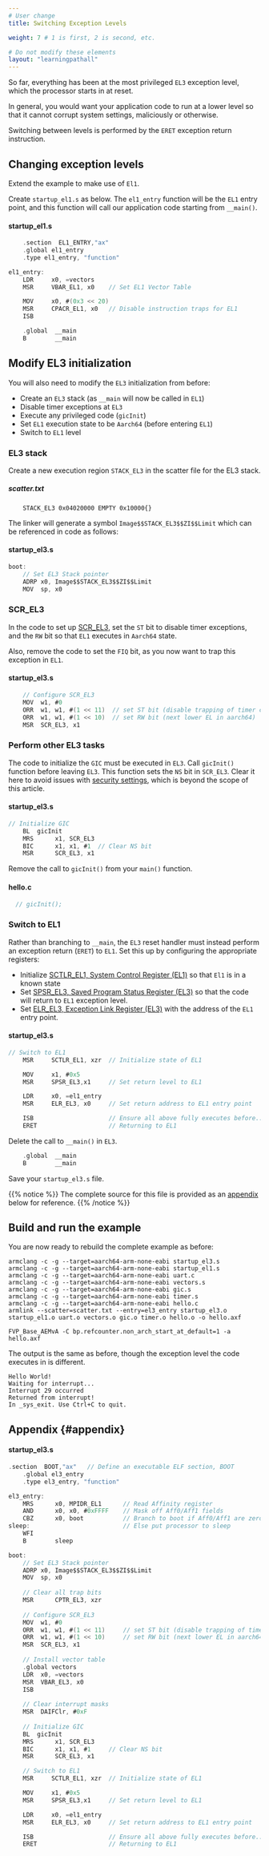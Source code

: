 ```yaml
---
# User change
title: Switching Exception Levels

weight: 7 # 1 is first, 2 is second, etc.

# Do not modify these elements
layout: "learningpathall"
---
```

So far, everything has been at the most privileged `EL3` exception level, which the processor starts in at reset.

In general, you would want your application code to run at a lower level so that it cannot corrupt system settings, maliciously or otherwise.

Switching between levels is performed by the `ERET` exception return instruction.

## Changing exception levels

Extend the example to make use of `El1`.

Create `startup_el1.s` as below. The `el1_entry` function will be the `EL1` entry point, and this function will call our application code starting from `__main()`.

#### startup_el1.s
```C
	.section  EL1_ENTRY,"ax"
	.global el1_entry
	.type el1_entry, "function"

el1_entry:
	LDR		x0, =vectors
	MSR		VBAR_EL1, x0	// Set EL1 Vector Table

	MOV		x0, #(0x3 << 20)
	MSR		CPACR_EL1, x0	// Disable instruction traps for EL1
	ISB

	.global  __main
	B        __main
```

## Modify EL3 initialization

You will also need to modify the `EL3` initialization from before:
* Create an `EL3` stack (as `__main` will now be called in `EL1`)
* Disable timer exceptions at `EL3`
* Execute any privileged code (`gicInit`)
* Set `EL1` execution state to be `Aarch64` (before entering `EL1`)
* Switch to `EL1` level

### EL3 stack
Create a new execution region `STACK_EL3` in the scatter file for the EL3 stack.
##### scatter.txt
```
	STACK_EL3 0x04020000 EMPTY 0x10000{}
```
The linker will generate a symbol `Image$$STACK_EL3$$ZI$$Limit` which can be referenced in code as follows:
#### startup_el3.s
```C
boot:
	// Set EL3 Stack pointer
	ADRP x0, Image$$STACK_EL3$$ZI$$Limit
	MOV  sp, x0
```

### SCR_EL3
In the code to set up [SCR_EL3](https://developer.arm.com/documentation/ddi0595/2021-06/AArch64-Registers/SCR-EL3--Secure-Configuration-Register), set the `ST` bit to disable timer exceptions, and the `RW` bit so that `EL1` executes in `Aarch64` state.

Also, remove the code to set the `FIQ` bit, as you now want to trap this exception in `EL1`.
#### startup_el3.s
```C
	// Configure SCR_EL3
	MOV  w1, #0
	ORR  w1, w1, #(1 << 11)  // set ST bit (disable trapping of timer control registers)
	ORR  w1, w1, #(1 << 10)  // set RW bit (next lower EL in aarch64)
	MSR  SCR_EL3, x1
```
### Perform other EL3 tasks
The code to initialize the `GIC` must be executed in `EL3`. Call `gicInit()` function before leaving `EL3`. This function sets the `NS` bit in `SCR_EL3`. Clear it here to avoid issues with [security settings](https://developer.arm.com/documentation/den0024/a/Security), which is beyond the scope of this article.

#### startup_el3.s
```C
// Initialize GIC
	BL	gicInit
	MRS      x1, SCR_EL3
	BIC      x1, x1, #1  // Clear NS bit
	MSR      SCR_EL3, x1
```
Remove the call to `gicInit()` from your `main()` function.
#### hello.c
```C
  // gicInit();
```

### Switch to EL1
Rather than branching to `__main`, the `EL3` reset handler must instead perform an exception return (`ERET`) to `EL1`. Set this up by configuring the appropriate registers:

* Initialize [SCTLR_EL1, System Control Register (EL1)](https://developer.arm.com/documentation/ddi0595/latest/AArch64-Registers/SCTLR-EL1--System-Control-Register--EL1-) so that `El1` is in a known state
* Set [SPSR_EL3, Saved Program Status Register (EL3)](https://developer.arm.com/documentation/ddi0595/latest/AArch64-Registers/SPSR-EL3--Saved-Program-Status-Register--EL3-) so that the code will return to `EL1` exception level.
* Set [ELR_EL3, Exception Link Register (EL3)](https://developer.arm.com/documentation/ddi0595/latest/AArch64-Registers/ELR-EL3--Exception-Link-Register--EL3-) with the address of the `EL1` entry point.

#### startup_el3.s
```C
// Switch to EL1
	MSR		SCTLR_EL1, xzr	// Initialize state of EL1

	MOV		x1, #0x5
	MSR		SPSR_EL3,x1		// Set return level to EL1

	LDR		x0, =el1_entry
	MSR		ELR_EL3, x0		// Set return address to EL1 entry point

	ISB						// Ensure all above fully executes before...
	ERET					// Returning to EL1
```
Delete the call to `__main()` in `EL3`.
```C
	.global  __main
	B        __main
```
Save your `startup_el3.s` file.

{{% notice %}}
The complete source for this file is provided as an [appendix](#appendix) below for reference.
{{% /notice %}}

## Build and run the example
You are now ready to rebuild the complete example as before:
```command
armclang -c -g --target=aarch64-arm-none-eabi startup_el3.s
armclang -c -g --target=aarch64-arm-none-eabi startup_el1.s
armclang -c -g --target=aarch64-arm-none-eabi uart.c
armclang -c -g --target=aarch64-arm-none-eabi vectors.s
armclang -c -g --target=aarch64-arm-none-eabi gic.s
armclang -c -g --target=aarch64-arm-none-eabi timer.s
armclang -c -g --target=aarch64-arm-none-eabi hello.c
armlink --scatter=scatter.txt --entry=el3_entry startup_el3.o startup_el1.o uart.o vectors.o gic.o timer.o hello.o -o hello.axf
```
```command
FVP_Base_AEMvA -C bp.refcounter.non_arch_start_at_default=1 -a hello.axf
```
The output is the same as before, though the exception level the code executes in is different.
```output
Hello World!
Waiting for interrupt...
Interrupt 29 occurred
Returned from interrupt!
In _sys_exit. Use Ctrl+C to quit.
```
## Appendix {#appendix}

#### startup_el3.s
```C
.section  BOOT,"ax"   // Define an executable ELF section, BOOT
	.global el3_entry
	.type el3_entry, "function"

el3_entry:
	MRS      x0, MPIDR_EL1		// Read Affinity register
	AND      x0, x0, #0xFFFF	// Mask off Aff0/Aff1 fields
	CBZ      x0, boot			// Branch to boot if Aff0/Aff1 are zero (Core 0 of Cluster 0)
sleep:							// Else put processor to sleep
	WFI
	B        sleep

boot:
	// Set EL3 Stack pointer
	ADRP x0, Image$$STACK_EL3$$ZI$$Limit
	MOV  sp, x0
	
	// Clear all trap bits
	MSR      CPTR_EL3, xzr
	
	// Configure SCR_EL3
	MOV  w1, #0
	ORR  w1, w1, #(1 << 11)		// set ST bit (disable trapping of timer control registers)
	ORR  w1, w1, #(1 << 10)		// set RW bit (next lower EL in aarch64)
	MSR  SCR_EL3, x1
	
	// Install vector table
	.global vectors
	LDR  x0, =vectors
	MSR  VBAR_EL3, x0
	ISB
	
	// Clear interrupt masks
	MSR  DAIFClr, #0xF
  
	// Initialize GIC
	BL	gicInit
	MRS      x1, SCR_EL3
	BIC      x1, x1, #1		// Clear NS bit
	MSR      SCR_EL3, x1

	// Switch to EL1
	MSR		SCTLR_EL1, xzr	// Initialize state of EL1

	MOV		x1, #0x5
	MSR		SPSR_EL3,x1		// Set return level to EL1

	LDR		x0, =el1_entry
	MSR		ELR_EL3, x0		// Set return address to EL1 entry point

	ISB						// Ensure all above fully executes before...
	ERET					// Returning to EL1
```
